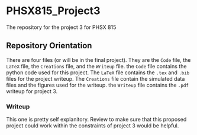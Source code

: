 # PHSX815_Project3
The repository for the project 3 for PHSX 815

## Repository Orientation
There are four files (or will be in the final project). They are the `Code` file, the `LaTeX` file, the `Creations` file, and the `Writeup` file. the `Code` file contains the python code used for this project. The `LaTeX` file contains the `.tex` and `.bib` files for the project writeup. The `Creations` file contain the simulated data files and the figures used for the writeup. the `Writeup` file contains the `.pdf` writeup for project 3.

### Writeup
This one is pretty self explanitory. Review to make sure that this proposed project could work within the constraints of project 3 would be helpful. 
